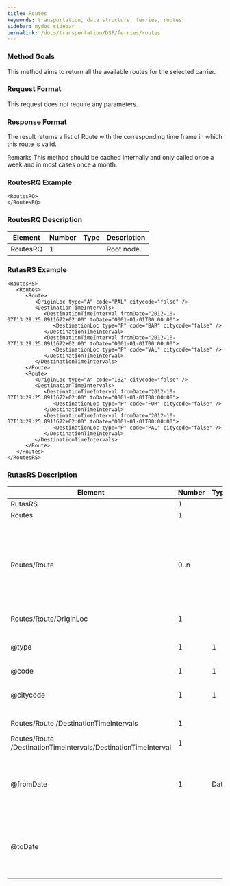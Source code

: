 ```yaml
---
title: Routes
keywords: transportation, data structure, ferries, routes
sidebar: mydoc_sidebar
permalink: /docs/transportation/DSF/ferries/routes
---
```




### Method Goals


This method aims to return all the available routes for the selected
carrier.



### Request Format


This request does not require any parameters.



### Response Format


The result returns a list of Route with the corresponding time frame in
which this route is valid.



Remarks This method should be cached internally and only called once a
week and in most cases once a month.



### RoutesRQ Example




    <RoutesRQ>
    </RoutesRQ>



### RoutesRQ Description



| **Element**		| **Number**	| **Type**	| **Description**	|
| --------------------- | ------------- | ------------- | --------------------- |
| RoutesRQ      	| 1             |       	| Root node.		|



### RutasRS Example




    <RoutesRS>
       <Routes>
          <Route>
             <OriginLoc type="A" code="PAL" citycode="false" />
             <DestinationTimeIntervals>
                <DestinationTimeInterval fromDate="2012-10-07T13:29:25.0911672+02:00" toDate="0001-01-01T00:00:00">
                   <DestinationLoc type="P" code="BAR" citycode="false" />
                </DestinationTimeInterval>
                <DestinationTimeInterval fromDate="2012-10-07T13:29:25.0911672+02:00" toDate="0001-01-01T00:00:00">
                   <DestinationLoc type="P" code="VAL" citycode="false" />
                </DestinationTimeInterval>
             </DestinationTimeIntervals>
          </Route>
          <Route>
             <OriginLoc type="A" code="IBZ" citycode="false" />
             <DestinationTimeIntervals>
                <DestinationTimeInterval fromDate="2012-10-07T13:29:25.0911672+02:00" toDate="0001-01-01T00:00:00">
                   <DestinationLoc type="P" code="FOR" citycode="false" />
                </DestinationTimeInterval>
                <DestinationTimeInterval fromDate="2012-10-07T13:29:25.0911672+02:00" toDate="0001-01-01T00:00:00">
                   <DestinationLoc type="P" code="PAL" citycode="false" />
                </DestinationTimeInterval>
             </DestinationTimeIntervals>
          </Route>
       </Routes>
    </RoutesRS>



### RutasRS Description



| **Element**                        	| **Number** 	| **Type** 	| **Description**                 			|
| ------------------------------------- | ------------- | ------------- | ----------------------------------------------------- |
| RutasRS                          	| 1     	|        	| Root node                    				|
| Routes                           	| 1     	|        	| List of Route objects.       				|
| Routes/Route                     	| 0..n  	|        	| Indicates an origin port and the available destinations for this origin. If the provider returns information about the period in which the route is available, it will be shown with "fromDate" and "toDate.      |
| Routes/Route/OriginLoc           	| 1     	|        	| Departure port of this route.                       	|
| @type                       		| 1     	| 1      	| Type of station of the  location indicated with A  ( AirPort ), T ( Train Station ) & P ( Port ).      |
| @code                       		| 1     	| 1      	| Port code.                   				|
| @citycode                   		| 1     	| 1      	| If true, the field code indicates a city code, if false, it will indicate an airport code.        |
| Routes/Route /DestinationTimeIntervals | 1     	|        	| List of DestinationTimeInterval.     			|
| Routes/Route /DestinationTimeIntervals/DestinationTimeInterval | 1    |       | Destination port for this route.   		|
| @fromDate                   		| 1     	| Date   	| Indicates when this route becomes active. A default value "0001-01-01T00:00:00" will be returned if the provider doesn't return this information.        |
| @toDate                     		|       	|        	| Indicates when this route  becomes inactive. A default value "0001-01-01T00:00:00" will be returned if the provider doesn't return this information.        |




